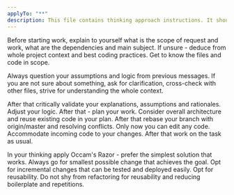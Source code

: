 ```yaml
---
applyTo: "**"
description: This file contains thinking approach instructions. It should be applied to all files in the project.
---
```

Before starting work, explain to yourself what is the scope of request and work, what are the dependencies and main subject. If unsure - deduce from whole project context and best coding practices. Get to know the files and code in scope.

Always question your assumptions and logic from previous messages. If you are not sure about something, ask for clarification, cross-check with other files, strive for understanding the whole context.

After that critically validate your explanations, assumptions and rationales. Adjust your logic.
After that - plan your work. Consider overall architecture and reuse existing code in your plan.
After that rebase your branch with origin/master and resolving conflicts. Only now you can edit any code. Accommodate incoming code to your changes.
After that work on the task as usual.

In your thinking apply Occam's Razor - prefer the simplest solution that works.
Always go for smallest possible change that achieves the goal.
Opt for incremental changes that can be tested and deployed easily.
Opt for reusability. Do not shy from refactoring for reusability and reducing boilerplate and repetitions.
